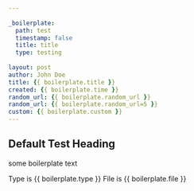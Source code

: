 ```yaml
---
    
_boilerplate:
  path: test
  timestamp: false
  title: title     
  type: testing 
     
layout: post
author: John Doe
title: {{ boilerplate.title }}
created: {{ boilerplate.time }}
random_url: {{ boilerplate.random_url }}
random_url: {{ boilerplate.random_url=5 }}
custom: {{ boilerplate.custom }}
---
```



Default Test Heading
--------------------

some boilerplate text

Type is {{ boilerplate.type }}
File is {{ boilerplate.file }}

